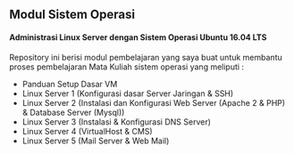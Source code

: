 ## Modul Sistem Operasi

#### Administrasi Linux Server dengan Sistem Operasi Ubuntu 16.04 LTS
Repository ini berisi modul pembelajaran yang saya buat untuk membantu proses pembelajaran Mata Kuliah sistem operasi yang meliputi :

- Panduan Setup Dasar VM
- Linux Server 1 (Konfigurasi dasar Server Jaringan & SSH)
- Linux Server 2 (Instalasi dan Konfigurasi Web Server (Apache 2 & PHP) & Database Server (Mysql))
- Linux Server 3 (Instalasi & Konfigurasi DNS Server)
- Linux Server 4 (VirtualHost & CMS)
- Linux Server 5 (Mail Server & Web Mail)

